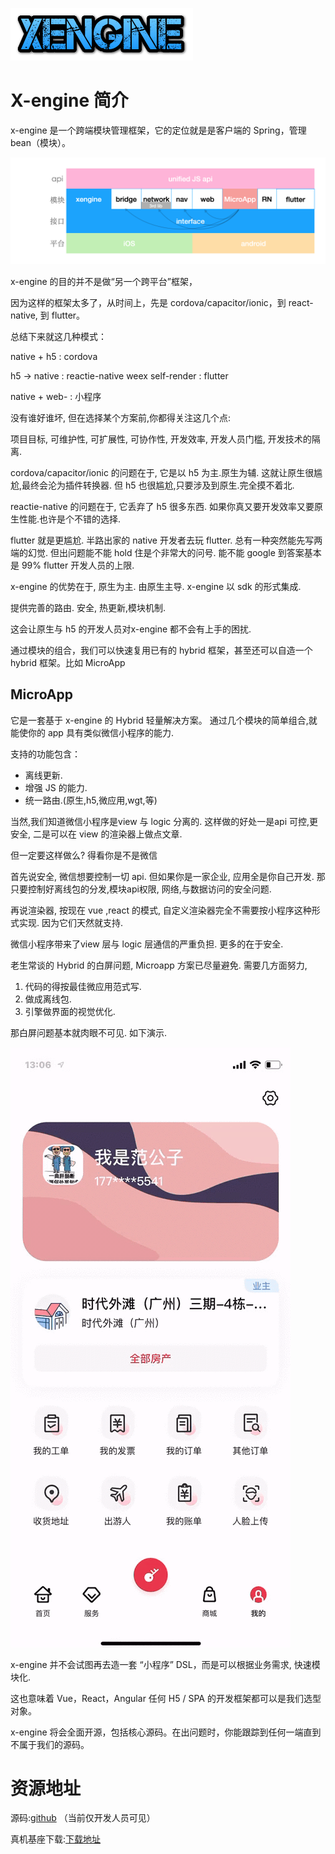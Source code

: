 ![cooltext363596337964428](assets/cooltext363596337964428.png)

# X-engine 简介

x-engine 是一个跨端模块管理框架，它的定位就是是客户端的 Spring，管理 bean（模块）。

![image-20200929021827767](assets/image-20200929021827767.png)

x-engine 的目的并不是做“另一个跨平台”框架，

因为这样的框架太多了，从时间上，先是 cordova/capacitor/ionic，到 react-native, 到 flutter。

总结下来就这几种模式：

native + h5  : cordova 

h5 -> native  : reactie-native  weex 
self-render   : flutter

native + web- : 小程序

没有谁好谁坏, 但在选择某个方案前,你都得关注这几个点:

项目目标, 可维护性, 可扩展性, 可协作性, 开发效率, 开发人员门槛, 开发技术的隔离.

cordova/capacitor/ionic 的问题在于, 它是以 h5 为主.原生为辅. 这就让原生很尴尬,最终会沦为插件转换器. 但 h5 也很尴尬,只要涉及到原生.完全摸不着北.

reactie-native  的问题在于, 它丢弃了 h5 很多东西. 如果你真又要开发效率又要原生性能.也许是个不错的选择.

flutter 就是更尴尬. 半路出家的 native 开发者去玩 flutter. 总有一种突然能先写两端的幻觉. 但出问题能不能 hold 住是个非常大的问号. 能不能 google 到答案基本是 99% flutter 开发人员的上限.



x-engine 的优势在于, 原生为主. 由原生主导. x-engine 以 sdk 的形式集成. 

提供完善的路由. 安全, 热更新,模块机制.

这会让原生与 h5 的开发人员对x-engine 都不会有上手的困扰. 

通过模块的组合，我们可以快速复用已有的 hybrid 框架，甚至还可以自造一个 hybrid 框架。比如 MicroApp 



## MicroApp

它是一套基于 x-engine 的 Hybrid 轻量解决方案。 通过几个模块的简单组合,就能使你的 app 具有类似微信小程序的能力. 

支持的功能包含：

- 离线更新.
- 增强 JS 的能力.
- 统一路由.(原生,h5,微应用,wgt,等)



当然,我们知道微信小程序是view 与 logic 分离的. 这样做的好处一是api 可控,更安全, 二是可以在 view 的渲染器上做点文章. 

但一定要这样做么?  得看你是不是微信

首先说安全, 微信想要控制一切 api. 但如果你是一家企业, 应用全是你自己开发. 那只要控制好离线包的分发,模块api权限, 网络,与数据访问的安全问题.  

再说渲染器, 按现在 vue ,react 的模式, 自定义渲染器完全不需要按小程序这种形式实现. 因为它们天然就支持.

微信小程序带来了view 层与 logic 层通信的严重负担.  更多的在于安全.



老生常谈的 Hybrid 的白屏问题, Microapp 方案已尽量避免. 需要几方面努力, 

1. 代码的得按最佳微应用范式写.
2. 做成离线包.
3. 引擎做界面的视觉优化.

那白屏问题基本就肉眼不可见. 如下演示.





![converted.1608872814848443.mp4](assets/converted.1608872814848443.mp4.gif)



x-engine 并不会试图再去造一套 “小程序” DSL，而是可以根据业务需求, 快速模块化. 

这也意味着 Vue，React，Angular 任何 H5 / SPA 的开发框架都可以是我们选型对象。 

x-engine 将会全面开源，包括核心源码。在出问题时，你能跟踪到任何一端直到不属于我们的源码。 





# 资源地址

源码:[github](https://github.com/zkty-team/monorepo) （当前仅开发人员可见）

真机基座下载:[下载地址](https://www.pgyer.com/engine-motherboard)



